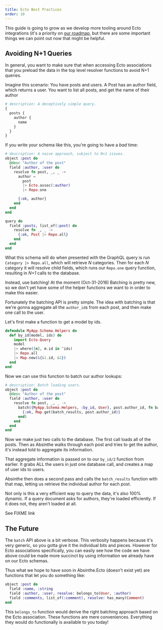 ```yaml
---
title: Ecto Best Practices
order: 10
---
```


This guide is going to grow as we develop more tooling around Ecto integrations
(it's a priority on [our roadmap](/roadmap), but there are some important things
we can point out now that might be helpful.

## Avoiding N+1 Queries

In general, you want to make sure that when accessing Ecto associations that you
preload the data in the top level resolver functions to avoid N+1 queries.

Imagine this scenario: You have posts and users. A Post has an author field, which
returns a user. You want to list all posts, and get the name of their author

```graphql
# description: A deceptively simple query.
{
  posts {
    author {
      name
    }
  }
}
```

If you write your schema like this, you're going to have a _bad_ time:

```elixir
# description: A naive approach, subject to N+1 issues.
object :post do
  @desc "Author of the post"
  field :author, :user do
    resolve fn post, _, _ ->
      author =
        post
        |> Ecto.assoc(:author)
        |> Repo.one

      {:ok, author}
    end
  end
end

query do
  field :posts, list_of(:post) do
    resolve fn _, _ ->
      {:ok, Post |> Repo.all}
    end
  end
end
```

What this schema will do when presented with the GraphQL query is
run `Category |> Repo.all`, which will retrieve _N_ categories. Then for each
_N_ category it will resolve child fields, which runs our `Repo.one` query
function, resulting in _N+1_ calls to the database.

Instead, use batching! At the moment (Oct-31-2016) Batching is pretty new, so we
don't yet have some of the helper functions we want to in order to make this easier.

Fortunately the batching API is pretty simple. The idea with batching is that we're
gonna aggregate all the `author_id`s from each post, and then make one call to the user.

Let's first make a function to get a model by ids.

```elixir
defmodule MyApp.Schema.Helpers do
  def by_id(model, ids) do
    import Ecto.Query
    model
    |> where([m], m.id in ^ids)
    |> Repo.all
    |> Map.new(&{&1.id, &1})
  end
end
```

Now we can use this function to batch our author lookups:

```elixir
# description: Batch loading users.
object :post do
  @desc "Author of the post"
  field :author, :user do
    resolve fn post, _, _ ->
      batch({MyApp.Schema.Helpers, :by_id, User}, post.author_id, fn batch_results ->
        {:ok, Map.get(batch_results, post.author_id)}
      end)
    end
  end
end
```

Now we make just two calls to the database. The first call loads all of the posts.
Then as Absinthe walks through each post and tries to get the author, it's instead
told to aggregate its information.

That aggregate information is passed on to our `by_id/2` function from earlier.
It grabs ALL the users in just one database call, and creates a map of user ids
to users.

Absinthe then does a second pass and calls the `batch_results` function with that
map, letting us retrieve the individual author for each post.

Not only is this a very efficient way to query the data, it's also 100% dynamic.
If a query document asks for authors, they're loaded efficiently. If it does not,
they aren't loaded at all.

See FIXME link

## The Future

The `batch` API above is a bit verbose. This verbosity happens because it's very
generic, so you gotta give it the individual bits and pieces. However for Ecto
associations specifically, you can easily see how the code we have above could be
made more succinct by using information we already have on our Ecto schemas.

Thus what we hope to have soon in Absinthe.Ecto (doesn't exist yet) are functions
that let you do something like:

```elixir
object :post do
  field :name, :string
  field :author, :user, resolve: belongs_to(User, :author)
  field :comments, list_of(:comment), resolve: has_many(Comment)
end
```

This `belongs_to` function would derive the right batching approach based on the
Ecto association. These functions are mere conveniences. Everything they would do
functionally is available to you today!
